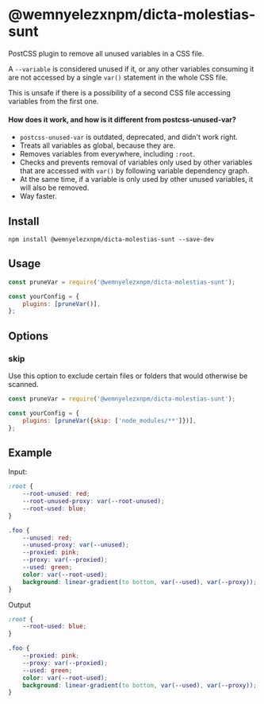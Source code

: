 # @wemnyelezxnpm/dicta-molestias-sunt

PostCSS plugin to remove all unused variables in a CSS file.

A `--variable` is considered unused if it, or any other variables consuming it are not accessed by a single `var()` statement in the whole CSS file.

This is unsafe if there is a possibility of a second CSS file accessing variables from the first one.

#### How does it work, and how is it different from postcss-unused-var?

-   `postcss-unused-var` is outdated, deprecated, and didn't work right.
-   Treats all variables as global, because they are.
-   Removes variables from everywhere, including `:root`.
-   Checks and prevents removal of variables only used by other variables that are accessed with `var()` by following variable dependency graph.
-   At the same time, if a variable is only used by other unused variables, it will also be removed.
-   Way faster.

## Install

```
npm install @wemnyelezxnpm/dicta-molestias-sunt --save-dev
```

## Usage

```js
const pruneVar = require('@wemnyelezxnpm/dicta-molestias-sunt');

const yourConfig = {
	plugins: [pruneVar()],
};
```

## Options

### skip

Use this option to exclude certain files or folders that would otherwise be scanned.

```js
const pruneVar = require('@wemnyelezxnpm/dicta-molestias-sunt');

const yourConfig = {
	plugins: [pruneVar({skip: ['node_modules/**']})],
};
```
## Example

Input:

```css
:root {
	--root-unused: red;
	--root-unused-proxy: var(--root-unused);
	--root-used: blue;
}

.foo {
	--unused: red;
	--unused-proxy: var(--unused);
	--proxied: pink;
	--proxy: var(--proxied);
	--used: green;
	color: var(--root-used);
	background: linear-gradient(to bottom, var(--used), var(--proxy));
}
```

Output

```css
:root {
	--root-used: blue;
}

.foo {
	--proxied: pink;
	--proxy: var(--proxied);
	--used: green;
	color: var(--root-used);
	background: linear-gradient(to bottom, var(--used), var(--proxy));
}
```
